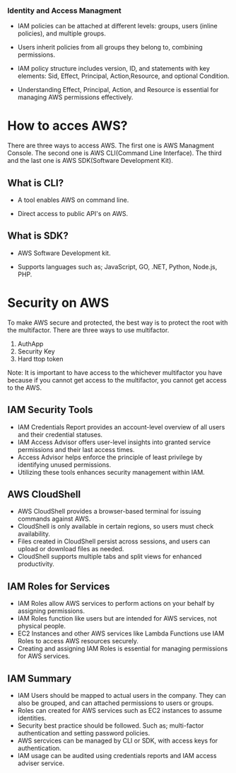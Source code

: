 ### Identity and Access Managment

- IAM policies can be attached at different levels: groups, users (inline policies), and multiple groups.

- Users inherit policies from all groups they belong to, combining permissions.

- IAM policy structure includes version, ID, and statements with key elements: Sid, Effect, Principal, Action,Resource, and optional Condition.

- Understanding Effect, Principal, Action, and Resource is essential for managing AWS permissions effectively.

# How to acces AWS?

There are three ways to access AWS. The first one is AWS Managment Console. The second one is AWS CLI(Command Line Interface). The third and the last one is AWS SDK(Software Development Kit).

## What is CLI?

- A tool enables AWS on command line.

- Direct access to public API's on AWS.

## What is SDK?

- AWS Software Development kit.

- Supports languages such as; JavaScript, GO, .NET, Python, Node.js, PHP.

# Security on AWS

To make AWS secure and protected, the best way is to protect the root with the multifactor. There are three ways to use multifactor. 

1. AuthApp
2. Security Key
3. Hard ttop token

Note: It is important to have access to the whichever multifactor you have because if you cannot get access to the multifactor, you cannot get access to the AWS.

## IAM Security Tools
- IAM Credentials Report provides an account-level overview of all users and their credential statuses.
- IAM Access Advisor offers user-level insights into granted service permissions and their last access times.
- Access Advisor helps enforce the principle of least privilege by identifying unused permissions.
- Utilizing these tools enhances security management within IAM.

## AWS CloudShell
- AWS CloudShell provides a browser-based terminal for issuing commands against AWS.
- CloudShell is only available in certain regions, so users must check availability.
- Files created in CloudShell persist across sessions, and users can upload or download files as needed.
- CloudShell supports multiple tabs and split views for enhanced productivity.

## IAM Roles for Services
- IAM Roles allow AWS services to perform actions on your behalf by assigning permissions.
- IAM Roles function like users but are intended for AWS services, not physical people.
- EC2 Instances and other AWS services like Lambda Functions use IAM Roles to access AWS resources securely.
- Creating and assigning IAM Roles is essential for managing permissions for AWS services.

## IAM Summary
- IAM Users should be mapped to actual  users in the company. They can also be grouped, and can attached permissions to users or groups.
- Roles can created for AWS services such as EC2 instances to assume identities.
- Security best practice should be followed. Such as; multi-factor authentication and setting password policies.
- AWS sercvices can be managed by CLI or SDK, with access keys for authentication.
- IAM usage can be audited using credentials reports and IAM access adviser service.  